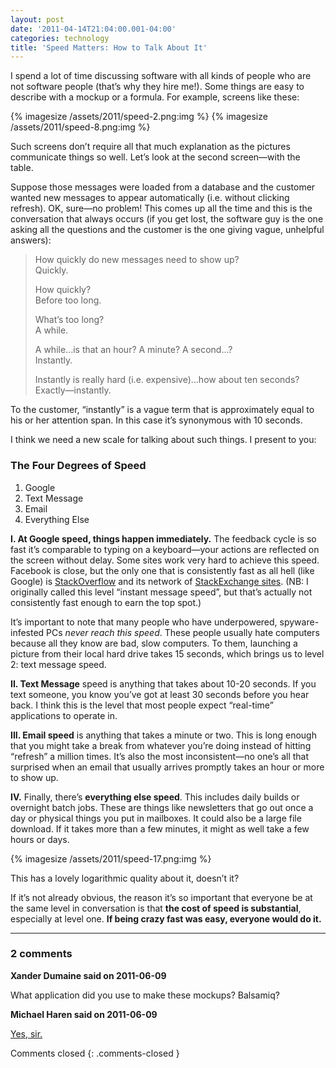 ```yaml
---
layout: post
date: '2011-04-14T21:04:00.001-04:00'
categories: technology
title: 'Speed Matters: How to Talk About It'
---
```


I spend a lot of time discussing software with all kinds of people who are not software people (that’s why they hire me!). Some things are easy to describe with a mockup or a formula. For example, screens like these:  


{% imagesize /assets/2011/speed-2.png:img %}
{% imagesize /assets/2011/speed-8.png:img %}

Such screens don’t require all that much explanation as the pictures communicate things so well. Let’s look at the second screen—with the table. 

Suppose those messages were loaded from a database and the customer wanted new messages to appear automatically (i.e. without clicking refresh). OK, sure—no problem! This comes up all the time and this is the conversation that always occurs (if you get lost, the software guy is the one asking all the questions and the customer is the one giving vague, unhelpful answers):

> How quickly do new messages need to show up?  
> Quickly.
> 
> How quickly?  
> Before too long.
> 
> What’s too long?  
> A while.  
> 
> A while...is that an hour? A minute? A second...?  
> Instantly.  
> 
> Instantly is really hard (i.e. expensive)...how about ten seconds?  
> Exactly—instantly.

To the customer, “instantly” is a vague term that is approximately equal to his or her attention span. In this case it’s synonymous with 10 seconds. 

I think we need a new scale for talking about such things. I present to you:

### The Four Degrees of Speed

1. Google
2. Text Message
3. Email
4. Everything Else

**I. At Google speed, things happen immediately.** The feedback cycle is so fast it’s comparable to typing on a keyboard—your actions are reflected on the screen without delay. Some sites work very hard to achieve this speed. Facebook is close, but the only one that is consistently fast as all hell (like Google) is [StackOverflow](http://stackoverflow.com/) and its network of [StackExchange sites](http://stackexchange.com/). (NB: I originally called this level “instant message speed”, but that’s actually not consistently fast enough to earn the top spot.)

It’s important to note that many people who have underpowered, spyware-infested PCs *never reach this speed*. These people usually hate computers because all they know are bad, slow computers. To them, launching a picture from their local hard drive takes 15 seconds, which brings us to level 2: text message speed.

**II. Text Message** speed is anything that takes about 10-20 seconds. If you text someone, you know you’ve got at least 30 seconds before you hear back. I think this is the level that most people expect “real-time” applications to operate in.

**III. Email speed** is anything that takes a minute or two. This is long enough that you might take a break from whatever you’re doing instead of hitting “refresh” a million times. It’s also the most inconsistent—no one’s all that surprised when an email that usually arrives promptly takes an hour or more to show up.

**IV.** Finally, there’s **everything else speed**. This includes daily builds or overnight batch jobs. These are things like newsletters that go out once a day or physical things you put in mailboxes. It could also be a large file download. If it takes more than a few minutes, it might as well take a few hours or days.

{% imagesize /assets/2011/speed-17.png:img %}

This has a lovely logarithmic quality about it, doesn’t it?

If it’s not already obvious, the reason it’s so important that everyone be at the same level in conversation is that **the cost of speed is substantial**, especially at level one. **If being crazy fast was easy, everyone would do it.**

---

### 2 comments

**Xander Dumaine said on 2011-06-09**

What application did you use to make these mockups? Balsamiq?

**Michael Haren said on 2011-06-09**

[Yes, sir.](http://balsamiq.com/products/mockups)

Comments closed
{: .comments-closed }